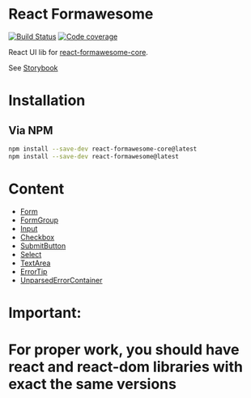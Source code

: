 # React Formawesome

[![Build Status](https://api.travis-ci.org/MAKARD/react-formawesome.svg?branch=master)](https://travis-ci.org/MAKARD/react-formawesome)
[![Code coverage](https://codecov.io/gh/MAKARD/react-formawesome/branch/master/graphs/badge.svg)](https://codecov.io/gh/MAKARD/react-formawesome/branch/master)

React UI lib for [react-formawesome-core](https://github.com/MAKARD/react-formawesome-core).

See [Storybook](https://makard.github.io/react-formawesome)

# Installation

## Via NPM

```bash
npm install --save-dev react-formawesome-core@latest
npm install --save-dev react-formawesome@latest
```

# Content

 - [Form](./readme/Form.md)
 - [FormGroup](./readme/FormGroup.md)
 - [Input](./readme/Input.md)
 - [Checkbox](./readme/Checkbox.md)
 - [SubmitButton](./readme/SubmitButton.md)
 - [Select](./readme/Select.md)
 - [TextArea](./readme/TextArea.md)
 - [ErrorTip](./readme/ErrorTip.md)
 - [UnparsedErrorContainer](./readme/UnparsedErrorContainer.md)
 
 # Important: 
 # For proper work, you should have react and react-dom libraries with exact the same versions
 
